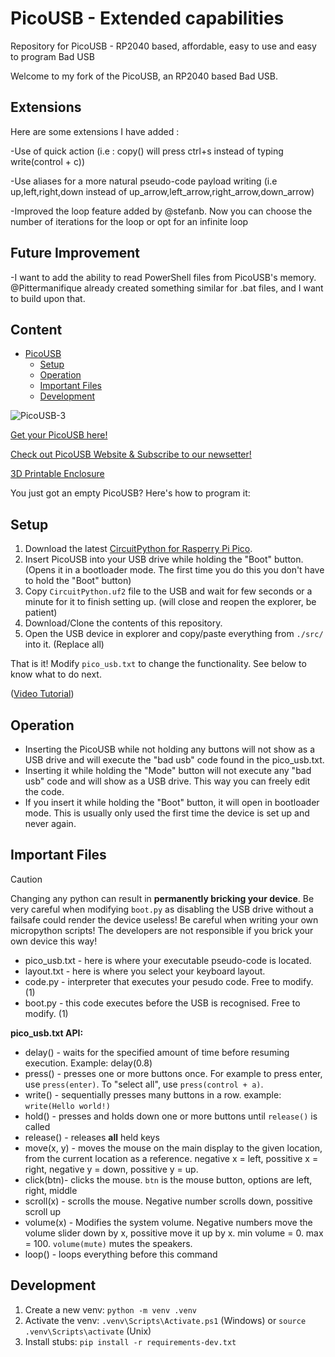 # PicoUSB - Extended capabilities

Repository for PicoUSB - RP2040 based, affordable, easy to use and easy to program Bad USB

Welcome to my fork of the PicoUSB, an RP2040 based Bad USB.

## Extensions

Here are some extensions I have added : 

-Use of quick action (i.e : copy() will press ctrl+s instead of typing write(control + c))

-Use aliases for a more natural pseudo-code payload writing (i.e up,left,right,down instead of up_arrow,left_arrow,right_arrow,down_arrow)

-Improved the loop feature added by @stefanb. Now you can choose the number of iterations for the loop or opt for an infinite loop


## Future Improvement 

-I want to add the ability to read PowerShell files from PicoUSB's memory. @Pittermanifique already created something similar for .bat files, and I want to build upon that.



## Content

- [PicoUSB](#picousb)
  - [Setup](#setup)
  - [Operation](#operation)
  - [Important Files](#important-files)
  - [Development](#development)
  

![PicoUSB-3](https://github.com/TomBrlek/PicoUSB/assets/137766608/e64d61c2-e8db-4887-aa5e-6456fb3bd157)

[Get your PicoUSB here!](https://www.elecrow.com/picousb-raspberry-pi-pico-rp2040-powered-bad-usb-rubber-ducky.html)

[Check out PicoUSB Website & Subscribe to our newsetter!](https://picousb.com/)

[3D Printable Enclosure](https://www.thingiverse.com/thing:7022646)

You just got an empty PicoUSB? Here's how to program it:

## Setup

1. Download the latest [CircuitPython for Rasperry Pi Pico](https://circuitpython.org/board/raspberry_pi_pico/).
2. Insert PicoUSB into your USB drive while holding the "Boot" button. (Opens it in a bootloader mode. The first time you do this you don't have to hold the "Boot" button)
3. Copy `CircuitPython.uf2` file to the USB and wait for few seconds or a minute for it to finish setting up. (will close and reopen the explorer, be patient)
4. Download/Clone the contents of this repository.
5. Open the USB device in explorer and copy/paste everything from `./src/` into it. (Replace all)

That is it! Modify `pico_usb.txt` to change the functionality. See below to know what to do next.

([Video Tutorial](https://youtu.be/jKH6WgFiaB0))

## Operation

- Inserting the PicoUSB while not holding any buttons will not show as a USB drive and will execute the "bad usb" code found in the pico_usb.txt.
- Inserting it while holding the "Mode" button will not execute any "bad usb" code and will show as a USB drive. This way you can freely edit the code.
- If you insert it while holding the "Boot" button, it will open in bootloader mode. This is usually only used the first time the device is set up and never again.

## Important Files

> [!CAUTION]
> Changing any python can result in **permanently bricking your device**. Be very careful when modifying `boot.py` as disabling the USB drive without a failsafe could render the device useless!
> Be careful when writing your own micropython scripts! The developers are not responsible if you brick your own device this way!

- pico_usb.txt - here is where your executable pseudo-code is located.
- layout.txt - here is where you select your keyboard layout.
- code.py - interpreter that executes your pesudo code. Free to modify. (1)
- boot.py - this code executes before the USB is recognised. Free to modify. (1)

**pico_usb.txt API:**

- delay()   - waits for the specified amount of time before resuming execution. Example: delay(0.8)
- press()   - presses one or more buttons once. For example to press enter, use `press(enter)`. To "select all", use `press(control + a)`.
- write()   - sequentially presses many buttons in a row. example: `write(Hello world!)`
- hold()    - presses and holds down one or more buttons until `release()` is called
- release() - releases **all** held keys
- move(x, y) - moves the mouse on the main display to the given location, from the current location as a reference. negative x = left, possitive x = right, negative y = down, possitive y = up.
- click(btn)- clicks the mouse. `btn` is the mouse button, options are left, right, middle
- scroll(x) - scrolls the mouse. Negative number scrolls down, possitive scroll up
- volume(x) - Modifies the system volume. Negative numbers move the volume slider down by x, possitive move it up by x. min volume = 0. max = 100. `volume(mute)` mutes the speakers.
- loop() - loops everything before this command

## Development

1. Create a new venv: `python -m venv .venv`
2. Activate the venv: `.venv\Scripts\Activate.ps1` (Windows) or `source .venv\Scripts\activate` (Unix)
3. Install stubs: `pip install -r requirements-dev.txt`
